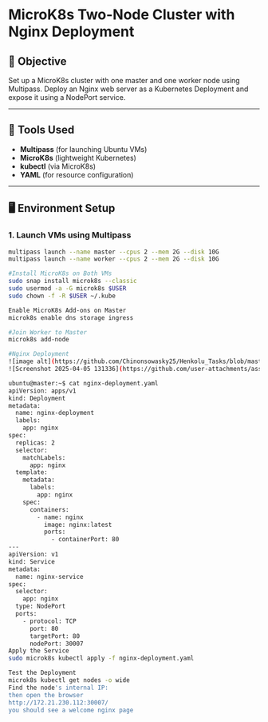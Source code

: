 # MicroK8s Two-Node Cluster with Nginx Deployment

## 📌 Objective
Set up a MicroK8s cluster with one master and one worker node using Multipass. Deploy an Nginx web server as a Kubernetes Deployment and expose it using a NodePort service.

---

## 🧰 Tools Used
- **Multipass** (for launching Ubuntu VMs)
- **MicroK8s** (lightweight Kubernetes)
- **kubectl** (via MicroK8s)
- **YAML** (for resource configuration)

---

## 🖥️ Environment Setup

### 1. Launch VMs using Multipass
```bash
multipass launch --name master --cpus 2 --mem 2G --disk 10G
multipass launch --name worker --cpus 2 --mem 2G --disk 10G

#Install MicroK8s on Both VMs
sudo snap install microk8s --classic
sudo usermod -a -G microk8s $USER
sudo chown -f -R $USER ~/.kube

Enable MicroK8s Add-ons on Master
microk8s enable dns storage ingress

#Join Worker to Master
microk8s add-node

#Nginx Deployment
![image alt](https://github.com/Chinonsowasky25/Henkolu_Tasks/blob/master/Week_5_Kubernetes/Screenshot%202025-04-05%20131336.png?raw=true)
![Screenshot 2025-04-05 131336](https://github.com/user-attachments/assets/66313cbc-b34c-4e57-a27f-d18ad4239595)

ubuntu@master:~$ cat nginx-deployment.yaml
apiVersion: apps/v1
kind: Deployment
metadata:
  name: nginx-deployment
  labels:
    app: nginx
spec:
  replicas: 2
  selector:
    matchLabels:
      app: nginx
  template:
    metadata:
      labels:
        app: nginx
    spec:
      containers:
        - name: nginx
          image: nginx:latest
          ports:
            - containerPort: 80
---
apiVersion: v1
kind: Service
metadata:
  name: nginx-service
spec:
  selector:
    app: nginx
  type: NodePort
  ports:
    - protocol: TCP
      port: 80
      targetPort: 80
      nodePort: 30007
Apply the Service
sudo microk8s kubectl apply -f nginx-deployment.yaml

Test the Deployment
microk8s kubectl get nodes -o wide
Find the node's internal IP:
then open the browser
http://172.21.230.112:30007/
you should see a welcome nginx page
